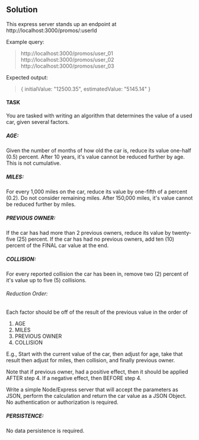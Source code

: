 ## Solution
This express server stands up an endpoint at http://localhost:3000/promos/:userId

Example query:
> http://localhost:3000/promos/user_01
> http://localhost:3000/promos/user_02
> http://localhost:3000/promos/user_03

Expected output:
> {
initialValue: "12500.35",
estimatedValue: "5145.14"
}

#### TASK
You are tasked with writing an algorithm that determines the value of a used car, given several factors.

##### AGE:
Given the number of months of how old the car is, reduce its value one-half (0.5) percent.
After 10 years, it's value cannot be reduced further by age. This is not cumulative.

##### MILES:
For every 1,000 miles on the car, reduce its value by one-fifth of a percent (0.2). Do not consider remaining miles. After 150,000 miles, it's value cannot be reduced further by miles.

##### PREVIOUS OWNER:

If the car has had more than 2 previous owners, reduce its value by twenty-five (25) percent. If the car has had no previous owners, add ten (10) percent of the FINAL car value at the end.

##### COLLISION:
For every reported collision the car has been in, remove two (2) percent of it's value up to five (5) collisions.

###### Reduction Order:
Each factor should be off of the result of the previous value in the order of
1. AGE
2. MILES
3. PREVIOUS OWNER
4. COLLISION

E.g., Start with the current value of the car, then adjust for age, take that result then adjust for miles, then collision, and finally previous owner.

Note that if previous owner, had a positive effect, then it should be applied AFTER step 4. If a negative effect, then BEFORE step 4.

Write a simple Node/Express server that will accept the parameters as JSON, perform the calculation and return the car value as a JSON Object. No authentication or authorization is required.

##### PERSISTENCE:
No data persistence is required.
